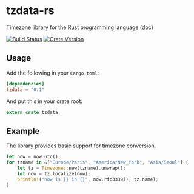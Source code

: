 # tzdata-rs

Timezone library for the Rust programming language ([doc](https://maximelenoir.github.io/tzdata-rs/tzdata))

[![Build Status](https://travis-ci.org/maximelenoir/tzdata-rs.svg?branch=master)](https://travis-ci.org/maximelenoir/tzdata-rs)
[![Crate Version](https://img.shields.io/crates/v/tzdata.svg)](https://crates.io/crates/tzdata)

## Usage

Add the following in your `Cargo.toml`:

```toml
[dependencies]
tzdata = "0.1"
```

And put this in your crate root:

```rust
extern crate tzdata;
```
## Example

The library provides basic support for timezone conversion.

```rust
let now = now_utc();
for tzname in &["Europe/Paris", "America/New_York", "Asia/Seoul"] {
    let tz = Timezone::new(tzname).unwrap();
    let now = tz.localize(now);
    println!("now is {} in {}", now.rfc3339(), tz.name);
}
```

